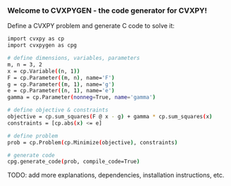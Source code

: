 
### Welcome to CVXPYGEN - the code generator for CVXPY!

Define a CVXPY problem and generate C code to solve it:

```bash
import cvxpy as cp
import cvxpygen as cpg

# define dimensions, variables, parameters
m, n = 3, 2
x = cp.Variable((n, 1))
F = cp.Parameter((m, n), name='F')
g = cp.Parameter((m, 1), name='g')
e = cp.Parameter((n, 1), name='e')
gamma = cp.Parameter(nonneg=True, name='gamma')

# define objective & constraints
objective = cp.sum_squares(F @ x - g) + gamma * cp.sum_squares(x)
constraints = [cp.abs(x) <= e]

# define problem
prob = cp.Problem(cp.Minimize(objective), constraints)

# generate code
cpg.generate_code(prob, compile_code=True)
```

TODO: add more explanations, dependencies, installation instructions, etc.
